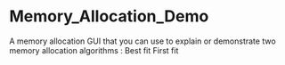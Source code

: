 # Memory_Allocation_Demo
A memory allocation GUI that you can use to explain or demonstrate two memory allocation algorithms :
Best fit
First fit

